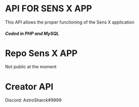 # API FOR SENS X APP
This API allows the proper functioning of the Sens X application
#### *Coded in PHP and MySQL*

# Repo Sens X APP
Not public at the moment

# Creator API
Discord: AstroSharck#9999
